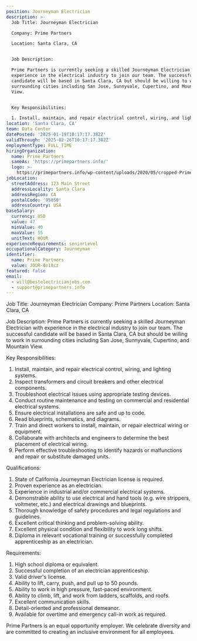 ```yaml
---
position: Journeyman Electrician
description: >-
  Job Title: Journeyman Electrician

  Company: Prime Partners

  Location: Santa Clara, CA 


  Job Description:

  Prime Partners is currently seeking a skilled Journeyman Electrician with
  experience in the electrical industry to join our team. The successful
  candidate will be based in Santa Clara, CA but should be willing to work in
  surrounding cities including San Jose, Sunnyvale, Cupertino, and Mountain
  View. 


  Key Responsibilities:

  1. Install, maintain, and repair electrical control, wiring, and lightin...
location: 'Santa Clara, CA'
team: Data Center
datePosted: '2025-01-19T10:17:17.382Z'
validThrough: '2025-02-26T10:17:17.382Z'
employmentType: FULL_TIME
hiringOrganization:
  name: Prime Partners
  sameAs: 'https://primepartners.info/'
  logo: >-
    https://primepartners.info/wp-content/uploads/2020/05/cropped-Prime-Partners-Logo-NO-BG-1-1.png
jobLocation:
  streetAddress: 123 Main Street
  addressLocality: Santa Clara
  addressRegion: CA
  postalCode: '95050'
  addressCountry: USA
baseSalary:
  currency: USD
  value: 47
  minValue: 40
  maxValue: 55
  unitText: HOUR
experienceRequirements: seniorLevel
occupationalCategory: Journeyman
identifier:
  name: Prime Partners
  value: JOUR-8o18cz
featured: false
email:
  - will@bestelectricianjobs.com
  - support@primepartners.info
---
```




Job Title: Journeyman Electrician
Company: Prime Partners
Location: Santa Clara, CA 

Job Description:
Prime Partners is currently seeking a skilled Journeyman Electrician with experience in the electrical industry to join our team. The successful candidate will be based in Santa Clara, CA but should be willing to work in surrounding cities including San Jose, Sunnyvale, Cupertino, and Mountain View. 

Key Responsibilities:
1. Install, maintain, and repair electrical control, wiring, and lighting systems.
2. Inspect transformers and circuit breakers and other electrical components.
3. Troubleshoot electrical issues using appropriate testing devices.
4. Conduct routine maintenance and testing on commercial and residential electrical systems.
5. Ensure electrical installations are safe and up to code.
6. Read blueprints, schematics, and diagrams.
7. Train and direct workers to install, maintain, or repair electrical wiring or equipment.
8. Collaborate with architects and engineers to determine the best placement of electrical wiring.
9. Perform effective troubleshooting to identify hazards or malfunctions and repair or substitute damaged units.

Qualifications:
1. State of California Journeyman Electrician license is required.
2. Proven experience as an electrician.
3. Experience in industrial and/or commercial electrical systems.
4. Demonstrable ability to use electrical and hand tools (e.g. wire strippers, voltmeter, etc.) and electrical drawings and blueprints.
5. Thorough knowledge of safety procedures and legal regulations and guidelines.
6. Excellent critical thinking and problem-solving ability.
7. Excellent physical condition and flexibility to work long shifts.
8. Diploma in relevant vocational training or successfully completed apprenticeship as an electrician.

Requirements:
1. High school diploma or equivalent.
2. Successful completion of an electrician apprenticeship.
3. Valid driver's license.
4. Ability to lift, carry, push, and pull up to 50 pounds.
5. Ability to work in high pressure, fast-paced environment.
6. Ability to climb, lift, and work from ladders, scaffolds, and roofs.
7. Excellent communication skills.
8. Detail-oriented and professional demeanor.
9. Available for overtime and emergency call-in work as required.

Prime Partners is an equal opportunity employer. We celebrate diversity and are committed to creating an inclusive environment for all employees.

